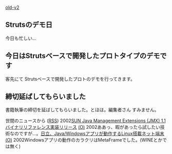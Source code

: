 [old-v2](ig020530-orig.html)

## Strutsのデモ日

今日も忙しい…






## 今日はStrutsベースで開発したプロトタイプのデモです


客先にて Strutsベースで開発したプロトのデモを行ってきます。

## 締切延ばしてもらいました


書籍執筆の締切を延ばしてもらいました。とほほ。編集者さん すみません。



世間のニュースから ([RSS](ig020530-news.xml)) 2002[SUN Java Management Extensions (JMX) 1.1 バイナリリファレンス実装リリース](http://java.sun.com/products/JavaManagement/) [(O)](http://java.sun.com/products/JavaManagement/) 2002ああっ、暇があったら試したい技術なのですが…。[日立、Java/Windowsアプリが動作するLinux搭載ネット端末](http://biztech.nikkeibp.co.jp/wcs/show/leaf?CID=onair/biztech/ex01/187584) [(O)](http://biztech.nikkeibp.co.jp/wcs/show/leaf?CID=onair/biztech/ex01/187584) 2002Windowsアプリの動作のカラクリはMetaFrameでした。(WINEとかでは無く)